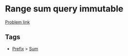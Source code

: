 # Range sum query immutable

[Problem link](https://leetcode.com/problems/range-sum-query-immutable)

## Tags

* [Prefix](/README.md#Prefix) > [Sum](/README.md#Prefix-Sum)
